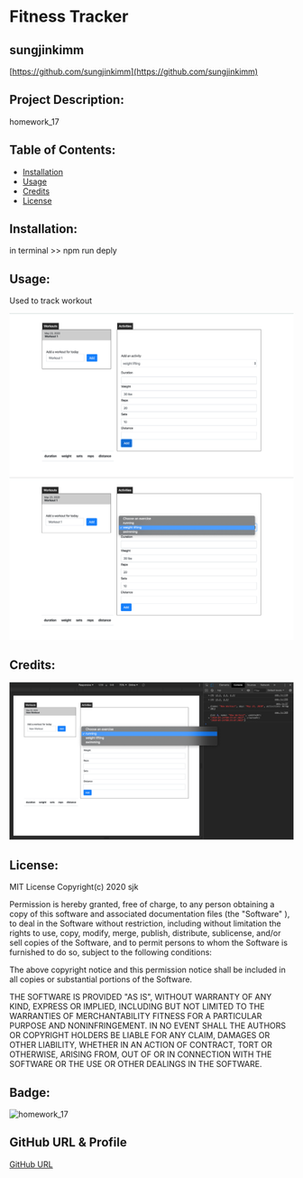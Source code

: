 # Fitness Tracker

## sungjinkimm
[https://github.com/sungjinkimm](https://github.com/sungjinkimm)

## Project Description:

homework_17

## Table of Contents:

* [Installation](#Installation)
* [Usage](#Usage)
* [Credits](#Credits)
* [License](#License)

## Installation:

in terminal >> npm run deply

## Usage: 

Used to track workout


![demo](./public/assets/img/img2.png)
![demo](./public/assets/img/img3.png)

## Credits: 
![demo](./public/assets/img/img1.png)



## License: 

MIT License Copyright(c) 2020 sjk

Permission is hereby granted, free of charge, to any person obtaining a copy of this software and associated documentation files (the "Software" ), to deal in the Software without restriction, including without limitation the rights to use, copy, modify, merge, publish, distribute, sublicense, and/or sell copies of the Software, and to permit persons to whom the Software is furnished to do so, subject to the following conditions:

The above copyright notice and this permission notice shall be included in all copies or substantial portions of the Software.

THE SOFTWARE IS PROVIDED "AS IS",  WITHOUT WARRANTY OF ANY KIND, EXPRESS OR IMPLIED, INCLUDING BUT NOT LIMITED TO THE WARRANTIES OF MERCHANTABILITY FITNESS FOR A PARTICULAR PURPOSE AND NONINFRINGEMENT. IN NO EVENT SHALL THE AUTHORS OR COPYRIGHT HOLDERS BE LIABLE FOR ANY CLAIM, DAMAGES OR OTHER LIABILITY, WHETHER IN AN ACTION OF CONTRACT, TORT OR OTHERWISE, ARISING FROM, OUT OF OR IN CONNECTION WITH THE SOFTWARE OR THE USE OR OTHER DEALINGS IN THE SOFTWARE.

## Badge: 

![homework_17](https://img.shields.io/github/languages/top/sungjinkimm/homework_17)

## GitHub URL & Profile
[GitHub URL](https://github.com/sungjinkimm)

